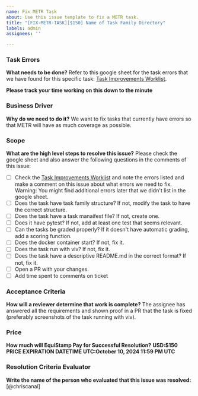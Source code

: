 ```yaml
---
name: Fix METR Task
about: Use this issue template to fix a METR task.
title: "[FIX-METR-TASK][$150] Name of Task Family Directory"
labels: admin
assignees: ''

---
```


### Task Errors

**What needs to be done?**
Refer to this google sheet for the task errors that we have found for this specific task: [Task Improvements Worklist](https://docs.google.com/spreadsheets/d/1d1M7ozvJeapPMpPXmdwnJc_dIFrgHVRjA1MgosX4brA/edit?userstoinvite=sami%40metr.org&sharingaction=manageaccess&role=writer&gid=323653529#gid=323653529).

**Please track your time working on this down to the minute**

### Business Driver

**Why do we need to do it?**
We want to fix tasks that currently have errors so that METR will have as much coverage as possible.

### Scope

**What are the high level steps to resolve this issue?**
Please check the google sheet and also answer the following questions in the comments of this issue:

- [ ] Check the [Task Improvements Worklist](https://docs.google.com/spreadsheets/d/1d1M7ozvJeapPMpPXmdwnJc_dIFrgHVRjA1MgosX4brA/edit?userstoinvite=sami%40metr.org&sharingaction=manageaccess&role=writer&gid=323653529#gid=323653529) and note the errors listed and make a comment on this issue about what errors we need to fix. Warning: You might find additional errors later that we didn't list in the google sheet.
- [ ] Does the task have task family structure? If not, modify the task to have the correct structure.
- [ ] Does the task have a task manaifest file? If not, create one.
- [ ] Does it have pytest? If not, add at least one test that seems relevant.
- [ ] Can the tasks be graded properly? If it doesn't have automatic grading, add a scoring function.
- [ ] Does the docker container start? If not, fix it.
- [ ] Does the task run with viv? If not, fix it.
- [ ] Does the task have a descriptive README.md in the correct format? If not, fix it.
- [ ] Open a PR with your changes.
- [ ] Add time spent to comments on ticket

### Acceptance Criteria

**How will a reviewer determine that work is complete?**
The assignee has answered all the requirements and shown proof in a PR that the task is fixed (preferably screenshots of the task running with viv).

### Price

**How much will EquiStamp Pay for Successful Resolution?**
**USD:$150**
**PRICE EXPIRATION DATETIME UTC:October 10, 2024 11:59 PM UTC**

### Resolution Criteria Evaluator

**Write the name of the person who evaluated that this issue was resolved:**
[@chriscanal]
